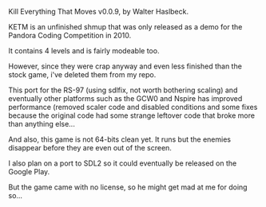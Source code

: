 Kill Everything That Moves v0.0.9, by Walter Haslbeck.

KETM is an unfinished shmup that was only released as a demo for the Pandora Coding Competition in 2010.

It contains 4 levels and is fairly modeable too. 

However, since they were crap anyway and even less finished than the stock game, i've deleted them from my repo.

This port for the RS-97 (using sdlfix, not worth bothering scaling) and eventually other platforms such as the GCW0 and Nspire
has improved performance (removed scaler code and disabled conditions and 
some fixes because the original code had some strange leftover code that broke more than anything else...

And also, this game is not 64-bits clean yet. It runs but the enemies disappear before they are even out of the screen. 

I also plan on a port to SDL2 so it could eventually be released on the Google Play.

But the game came with no license, so he might get mad at me for doing so...
